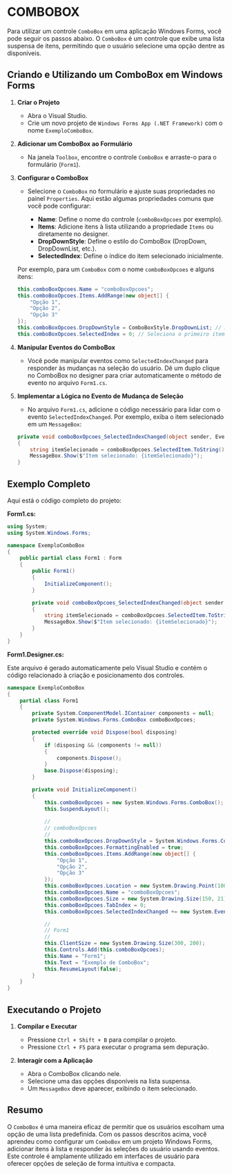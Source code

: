 # COMBOBOX
Para utilizar um controle `ComboBox` em uma aplicação Windows Forms, você pode seguir os passos abaixo. O `ComboBox` é um controle que exibe uma lista suspensa de itens, permitindo que o usuário selecione uma opção dentre as disponíveis.

## Criando e Utilizando um ComboBox em Windows Forms
1. **Criar o Projeto**

   - Abra o Visual Studio.
   - Crie um novo projeto de `Windows Forms App (.NET Framework)` com o nome `ExemploComboBox`.

2. **Adicionar um ComboBox ao Formulário**

   - Na janela `Toolbox`, encontre o controle `ComboBox` e arraste-o para o formulário (`Form1`).

3. **Configurar o ComboBox**

   - Selecione o `ComboBox` no formulário e ajuste suas propriedades no painel `Properties`. Aqui estão algumas propriedades comuns que você pode configurar:

     - **Name**: Define o nome do controle (`comboBoxOpcoes` por exemplo).
     - **Items**: Adicione itens à lista utilizando a propriedade `Items` ou diretamente no designer.
     - **DropDownStyle**: Define o estilo do ComboBox (DropDown, DropDownList, etc.).
     - **SelectedIndex**: Define o índice do item selecionado inicialmente.

   Por exemplo, para um `ComboBox` com o nome `comboBoxOpcoes` e alguns itens:

   ```csharp
   this.comboBoxOpcoes.Name = "comboBoxOpcoes";
   this.comboBoxOpcoes.Items.AddRange(new object[] {
       "Opção 1",
       "Opção 2",
       "Opção 3"
   });
   this.comboBoxOpcoes.DropDownStyle = ComboBoxStyle.DropDownList; // Apenas permite seleção a partir da lista
   this.comboBoxOpcoes.SelectedIndex = 0; // Seleciona o primeiro item inicialmente
   ```

4. **Manipular Eventos do ComboBox**

   - Você pode manipular eventos como `SelectedIndexChanged` para responder às mudanças na seleção do usuário. Dê um duplo clique no ComboBox no designer para criar automaticamente o método de evento no arquivo `Form1.cs`.

5. **Implementar a Lógica no Evento de Mudança de Seleção**

   - No arquivo `Form1.cs`, adicione o código necessário para lidar com o evento `SelectedIndexChanged`. Por exemplo, exiba o item selecionado em um `MessageBox`:

   ```csharp
   private void comboBoxOpcoes_SelectedIndexChanged(object sender, EventArgs e)
   {
       string itemSelecionado = comboBoxOpcoes.SelectedItem.ToString();
       MessageBox.Show($"Item selecionado: {itemSelecionado}");
   }
   ```

## Exemplo Completo
Aqui está o código completo do projeto:

**Form1.cs:**

```csharp
using System;
using System.Windows.Forms;

namespace ExemploComboBox
{
    public partial class Form1 : Form
    {
        public Form1()
        {
            InitializeComponent();
        }

        private void comboBoxOpcoes_SelectedIndexChanged(object sender, EventArgs e)
        {
            string itemSelecionado = comboBoxOpcoes.SelectedItem.ToString();
            MessageBox.Show($"Item selecionado: {itemSelecionado}");
        }
    }
}
```

**Form1.Designer.cs:**

Este arquivo é gerado automaticamente pelo Visual Studio e contém o código relacionado à criação e posicionamento dos controles.

```csharp
namespace ExemploComboBox
{
    partial class Form1
    {
        private System.ComponentModel.IContainer components = null;
        private System.Windows.Forms.ComboBox comboBoxOpcoes;

        protected override void Dispose(bool disposing)
        {
            if (disposing && (components != null))
            {
                components.Dispose();
            }
            base.Dispose(disposing);
        }

        private void InitializeComponent()
        {
            this.comboBoxOpcoes = new System.Windows.Forms.ComboBox();
            this.SuspendLayout();
            
            // 
            // comboBoxOpcoes
            // 
            this.comboBoxOpcoes.DropDownStyle = System.Windows.Forms.ComboBoxStyle.DropDownList;
            this.comboBoxOpcoes.FormattingEnabled = true;
            this.comboBoxOpcoes.Items.AddRange(new object[] {
                "Opção 1",
                "Opção 2",
                "Opção 3"
            });
            this.comboBoxOpcoes.Location = new System.Drawing.Point(100, 50);
            this.comboBoxOpcoes.Name = "comboBoxOpcoes";
            this.comboBoxOpcoes.Size = new System.Drawing.Size(150, 21);
            this.comboBoxOpcoes.TabIndex = 0;
            this.comboBoxOpcoes.SelectedIndexChanged += new System.EventHandler(this.comboBoxOpcoes_SelectedIndexChanged);

            // 
            // Form1
            // 
            this.ClientSize = new System.Drawing.Size(300, 200);
            this.Controls.Add(this.comboBoxOpcoes);
            this.Name = "Form1";
            this.Text = "Exemplo de ComboBox";
            this.ResumeLayout(false);
        }
    }
}
```

## Executando o Projeto
1. **Compilar e Executar**
   - Pressione `Ctrl + Shift + B` para compilar o projeto.
   - Pressione `Ctrl + F5` para executar o programa sem depuração.

2. **Interagir com a Aplicação**
   - Abra o ComboBox clicando nele.
   - Selecione uma das opções disponíveis na lista suspensa.
   - Um `MessageBox` deve aparecer, exibindo o item selecionado.

## Resumo
O `ComboBox` é uma maneira eficaz de permitir que os usuários escolham uma opção de uma lista predefinida. Com os passos descritos acima, você aprendeu como configurar um `ComboBox` em um projeto Windows Forms, adicionar itens à lista e responder às seleções do usuário usando eventos. Este controle é amplamente utilizado em interfaces de usuário para oferecer opções de seleção de forma intuitiva e compacta.